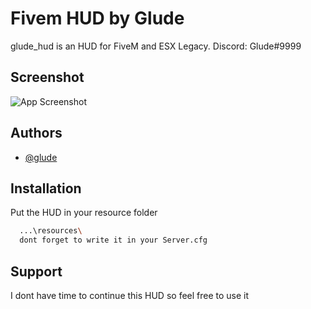 
# Fivem HUD by Glude

glude_hud is an HUD for FiveM and ESX Legacy.
Discord: Glude#9999


## Screenshot

![App Screenshot](https://i.imgur.com/E64880O.png)


## Authors

- [@glude](https://www.github.com/glude)


## Installation

Put the HUD in your resource folder

```bash
  ...\resources\
  dont forget to write it in your Server.cfg
```
    
## Support

I dont have time to continue this HUD so feel free to use it 

